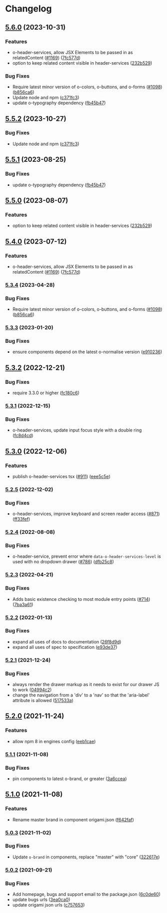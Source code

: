# Changelog

## [5.6.0](https://github.com/Financial-Times/origami/compare/o-header-services-v5.5.2...o-header-services-v5.6.0) (2023-10-31)


### Features

* o-header-services, allow JSX Elements to be passed in as relatedContent ([#1169](https://github.com/Financial-Times/origami/issues/1169)) ([7fc577d](https://github.com/Financial-Times/origami/commit/7fc577dbd26fa969d2d4264bdf0fbb6c98ccffdf))
* option to keep related content visible in header-services ([232b529](https://github.com/Financial-Times/origami/commit/232b52910afa6fbcd3f6a68b2cc633178a8ae94f))


### Bug Fixes

* Require latest minor version of o-colors, o-buttons, and o-forms ([#1098](https://github.com/Financial-Times/origami/issues/1098)) ([b856ca6](https://github.com/Financial-Times/origami/commit/b856ca66c9ec555f3c70833ffa35cb05cd19841f))
* Update node and npm ([c371fc3](https://github.com/Financial-Times/origami/commit/c371fc3f7f2d66266dbca95862ecef3ddeb1f339))
* update o-typography dependency  ([fb45b47](https://github.com/Financial-Times/origami/commit/fb45b47274241ea828f7dd50233441a76a215a51))

## [5.5.2](https://github.com/Financial-Times/origami/compare/o-header-services-v5.5.1...o-header-services-v5.5.2) (2023-10-27)


### Bug Fixes

* Update node and npm ([c371fc3](https://github.com/Financial-Times/origami/commit/c371fc3f7f2d66266dbca95862ecef3ddeb1f339))

## [5.5.1](https://github.com/Financial-Times/origami/compare/o-header-services-v5.5.0...o-header-services-v5.5.1) (2023-08-25)


### Bug Fixes

* update o-typography dependency  ([fb45b47](https://github.com/Financial-Times/origami/commit/fb45b47274241ea828f7dd50233441a76a215a51))

## [5.5.0](https://github.com/Financial-Times/origami/compare/o-header-services-v5.4.0...o-header-services-v5.5.0) (2023-08-07)


### Features

* option to keep related content visible in header-services ([232b529](https://github.com/Financial-Times/origami/commit/232b52910afa6fbcd3f6a68b2cc633178a8ae94f))

## [5.4.0](https://www.github.com/Financial-Times/origami/compare/o-header-services-v5.3.4...o-header-services-v5.4.0) (2023-07-12)


### Features

* o-header-services, allow JSX Elements to be passed in as relatedContent ([#1169](https://www.github.com/Financial-Times/origami/issues/1169)) ([7fc577d](https://www.github.com/Financial-Times/origami/commit/7fc577dbd26fa969d2d4264bdf0fbb6c98ccffdf))

### [5.3.4](https://www.github.com/Financial-Times/origami/compare/o-header-services-v5.3.3...o-header-services-v5.3.4) (2023-04-28)


### Bug Fixes

* Require latest minor version of o-colors, o-buttons, and o-forms ([#1098](https://www.github.com/Financial-Times/origami/issues/1098)) ([b856ca6](https://www.github.com/Financial-Times/origami/commit/b856ca66c9ec555f3c70833ffa35cb05cd19841f))

### [5.3.3](https://www.github.com/Financial-Times/origami/compare/o-header-services-v5.3.2...o-header-services-v5.3.3) (2023-01-20)


### Bug Fixes

* ensure components depend on the latest o-normalise version ([e910236](https://www.github.com/Financial-Times/origami/commit/e910236454318ce1bf198a06da7e76c0893c9142))

## [5.3.2](https://www.github.com/Financial-Times/origami/compare/o-header-services-v5.3.1...o-header-services-v5.3.2) (2022-12-21)


### Bug Fixes

* require 3.3.0 or higher ([fc180c6](https://www.github.com/Financial-Times/origami/commit/fc180c619755daa1b7bfe65509f354cf0de113bf))

### [5.3.1](https://www.github.com/Financial-Times/origami/compare/o-header-services-v5.3.0...o-header-services-v5.3.1) (2022-12-15)


### Bug Fixes

* o-header-services, update input focus style with a double ring ([fc8d4cd](https://www.github.com/Financial-Times/origami/commit/fc8d4cdc94a0c93b576af597102c7dec2ab1fed5))

## [5.3.0](https://www.github.com/Financial-Times/origami/compare/o-header-services-v5.2.5...o-header-services-v5.3.0) (2022-12-06)


### Features

* publish o-header-services tsx ([#911](https://www.github.com/Financial-Times/origami/issues/911)) ([eee5c5e](https://www.github.com/Financial-Times/origami/commit/eee5c5eccf1a01665fa77bc39bf97cdfd346c51c))

### [5.2.5](https://www.github.com/Financial-Times/origami/compare/o-header-services-v5.2.4...o-header-services-v5.2.5) (2022-12-02)


### Bug Fixes

* o-header-services, improve keyboard and screen reader access ([#871](https://www.github.com/Financial-Times/origami/issues/871)) ([ff33fef](https://www.github.com/Financial-Times/origami/commit/ff33fefadcb377d5aca211c7eb174f9536d4d7f7))

### [5.2.4](https://www.github.com/Financial-Times/origami/compare/o-header-services-v5.2.3...o-header-services-v5.2.4) (2022-08-08)


### Bug Fixes

* o-header-service, prevent error where `data-o-header-services-level` is used with no dropdown drawer ([#786](https://www.github.com/Financial-Times/origami/issues/786)) ([dfb25c8](https://www.github.com/Financial-Times/origami/commit/dfb25c8489572d2baf858c5afc26ea13fbdfa950))

### [5.2.3](https://www.github.com/Financial-Times/origami/compare/o-header-services-v5.2.2...o-header-services-v5.2.3) (2022-04-21)


### Bug Fixes

* Adds basic existence checking to most module entry points ([#714](https://www.github.com/Financial-Times/origami/issues/714)) ([7ba3a61](https://www.github.com/Financial-Times/origami/commit/7ba3a61d0de2a32d3a27a225fd4258b3820c7bda))

### [5.2.2](https://www.github.com/Financial-Times/origami/compare/o-header-services-v5.2.1...o-header-services-v5.2.2) (2022-01-13)


### Bug Fixes

* expand all uses of docs to documentation ([26f8d9d](https://www.github.com/Financial-Times/origami/commit/26f8d9d8cbbe3e78902d8c3951b37e08150a77bd))
* expand all uses of spec to specification ([e93de37](https://www.github.com/Financial-Times/origami/commit/e93de3789c3a0ae8b2737ab9d9e9e63b294e8f65))

### [5.2.1](https://www.github.com/Financial-Times/origami/compare/o-header-services-v5.2.0...o-header-services-v5.2.1) (2021-12-24)


### Bug Fixes

* always render the drawer markup as it needs to exist for our drawer JS to work ([04994c2](https://www.github.com/Financial-Times/origami/commit/04994c29a4542da04908a7433dec1454c1e28841))
* change the navigation from a 'div' to a 'nav' so that the 'aria-label' attribute is allowed ([517533a](https://www.github.com/Financial-Times/origami/commit/517533a28d866b5372f4fd568b877d4a0895c4a7))

## [5.2.0](https://www.github.com/Financial-Times/origami/compare/o-header-services-v5.1.1...o-header-services-v5.2.0) (2021-11-24)


### Features

* allow npm 8 in engines config ([eeb1cae](https://www.github.com/Financial-Times/origami/commit/eeb1cae6e7f0379e647f2b41240b1f294997d528))

### [5.1.1](https://www.github.com/Financial-Times/origami/compare/o-header-services-v5.1.0...o-header-services-v5.1.1) (2021-11-08)


### Bug Fixes

* pin components to latest o-brand, or greater ([3a6ccea](https://www.github.com/Financial-Times/origami/commit/3a6ccea1e838e4a2003322ca1f855d0b87b26b60))

## [5.1.0](https://www.github.com/Financial-Times/origami/compare/o-header-services-v5.0.3...o-header-services-v5.1.0) (2021-11-08)


### Features

* Rename master brand in component origami.json ([f642faf](https://www.github.com/Financial-Times/origami/commit/f642faf0574d84ea8185b56e6090c8015def27e6))

### [5.0.3](https://www.github.com/Financial-Times/origami/compare/o-header-services-v5.0.2...o-header-services-v5.0.3) (2021-11-02)


### Bug Fixes

* Update `o-brand` in components, replace "master" with "core" ([322617e](https://www.github.com/Financial-Times/origami/commit/322617ea80f30a6825d9c36872e05574b871ea82))

### [5.0.2](https://www.github.com/Financial-Times/origami/compare/o-header-services-v5.0.1...o-header-services-v5.0.2) (2021-09-21)


### Bug Fixes

* Add homepage, bugs and support email to the package.json ([6c0de60](https://www.github.com/Financial-Times/origami/commit/6c0de60ebd6e64c4dd16d000fcc6b79412ce30f4))
* update bugs urls ([3ea0ca0](https://www.github.com/Financial-Times/origami/commit/3ea0ca03bcb6e55142a77387ad0fff5ddf056d44))
* update origami json urls ([c757653](https://www.github.com/Financial-Times/origami/commit/c7576532b5a14f0462d5346dfb63238be025602e))
